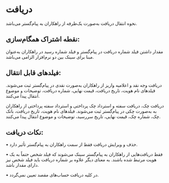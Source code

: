 # دریافت

نحوه انتقال دریافت به‌صورت یک‌طرفه از راهکاران به پیام‌گستر می‌باشد.

## نقطه اشتراک همگام‌سازی:

مقدار داشتن فیلد شماره دریافت در پیام‌گستر و فیلد شماره رسید در راهکاران به‌عنوان مبنا برای سینک بین دو نرم‌افزار الزامی می‌باشد.

## فیلدهای قابل انتقال: 

دریافت وجه نقد و اعلامیه واریز از راهکاران به‌صورت نقدی در پیام‌گستر ثبت می‌شوند. فیلدهای نام هویت، تاریخ دریافت، قیمت نهایی، شماره دریافت، توضیحات و موضوع انتقال پیدا می‌کنند.

دریافت چک، دریافت سفته و استرداد چک پرداختی و استرداد سفته پرداختی از راهکاران به به‌صورت چکی در پیام‌گستر ثبت می‌شوند. فیلدهای نام هویت، تاریخ دریافت، بانک چک، شماره چک، قیمت نهایی، تاریخ سررسید، توضیحات و موضوع انتقال پیدا می‌کنند.

## نکات دریافت:

•    حذف و ویرایش دریافت فقط از سمت راهکاران به پیام‌گستر تأثیر دارد.

•    فقط دریافت‌هایی از راهکاران به پیام‌گستر سینک می‌شوند که فیلد شخص حتماً به یک هویت مرتبط شده باشند. به معنای دیگر علاوه بر شماره دریافت باید فیلد شخص نیز دارای مقدار باشد.

•    در کلیه دریافت حساب‌های مقصد تعیین نمی‌گردد.
